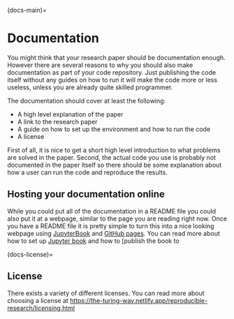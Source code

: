(docs-main)=
# Documentation

You might think that your research paper should be documentation enough. However there are several reasons to why you should also make documentation as part of your code repository. Just publishing the code itself without any guides on how to run it will make the code more or less useless, unless you are already quite skilled programmer.

The documentation should cover at least the following:
- A high level explanation of the paper
- A link to the research paper
- A guide on how to set up the environment and how to run the code
- A license

First of all, it is nice to get a short high level introduction to what problems are solved in the paper. Second, the actual code you use is probably not documented in the paper itself so there should be some explanation about how a user can run the code and reproduce the results.

## Hosting your documentation online
While you could put all of the documentation in a README file you could also put it at a webpage, similar to the page you are reading right now. Once you have a README file it is pretty simple to turn this into a nice looking webpage using [JupyterBook](https://jupyterbook.org) and [GitHub pages](https://pages.github.com). You can read more about how to set up [Jupyter book](jupyter-book) and how to [publish the book to 


(docs-license)=
## License
There exists a variety of different licenses. You can read more about choosing a license at https://the-turing-way.netlify.app/reproducible-research/licensing.html
